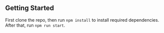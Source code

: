 ## Getting Started

First clone the repo, then run `npm install` to install required dependencies. After that, run `npm run start`.